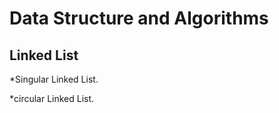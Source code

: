 Data Structure and Algorithms
=========================

## Linked List
  *Singular Linked List.
  
  *circular Linked List.
